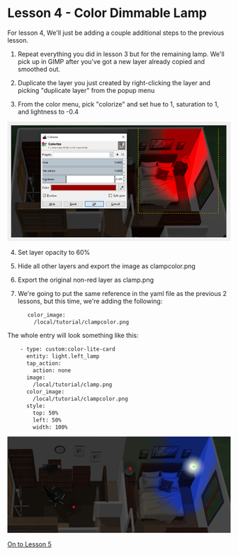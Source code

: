# Lesson 4 - Color Dimmable Lamp

For lesson 4, We'll just be adding a couple additional steps to the previous lesson.




1. Repeat everything you did in lesson 3 but for the remaining lamp. We'll pick up in GIMP after you've got a new layer already copied and smoothed out.
 
2. Duplicate the layer you just created by right-clicking the layer and picking "duplicate layer" from the popup menu

3. From the color menu, pick "colorize" and set hue to 1,  saturation to 1, and lightness to -0.4

![red](red.png)

4. Set layer opacity to 60%

5. Hide all other layers and export the image as clampcolor.png  
 
6. Export the original non-red layer as clamp.png

7. We're going to put the same reference in the yaml file as the previous 2 lessons, but this time, we're adding the following:

          color_image:            
            /local/tutorial/clampcolor.png   
			
			
The whole entry will look something like this:
 
        - type: custom:color-lite-card
          entity: light.left_lamp
          tap_action:
            action: none    
          image:
            /local/tutorial/clamp.png  
          color_image:            
            /local/tutorial/clampcolor.png            
          style:
            top: 50%
            left: 50%
            width: 100% 
	    
	    
	    


![room](lesson4.png)


[On to Lesson 5](https://github.com/bradcrc/color-lite-card/tree/master/tutorial/Lesson-5-Nite)